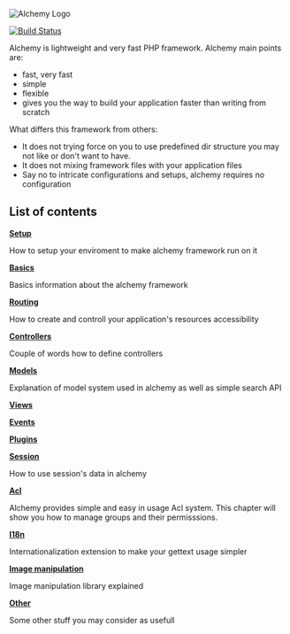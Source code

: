 ![Alchemy Logo](https://raw.github.com/dkraczkowski/alchemy/master/docs/alchemy_black_180.png)

[![Build Status](https://travis-ci.org/dkraczkowski/alchemy.png)](https://travis-ci.org/dkraczkowski/alchemy)

Alchemy is lightweight and very fast PHP framework. Alchemy main points are:
 - fast, very fast
 - simple
 - flexible
 - gives you the way to build your application faster than writing from scratch

What differs this framework from others:
- It does not trying force on you to use predefined dir structure you may not like or don't want to have.
- It does not mixing framework files with your application files
- Say no to intricate configurations and setups, alchemy requires no configuration


List of contents
----------------

**[Setup](/docs/Setup.md)**

How to setup your enviroment to make alchemy framework run on it

**[Basics](/docs/Basics.md)**

Basics information about the alchemy framework

**[Routing](/docs/Routing.md)**

How to create and controll your application's resources accessibility

**[Controllers](/docs/Controllers.md)**

Couple of words how to define controllers

**[Models](/docs/Models.md)**

Explanation of model system used in alchemy as well as simple search API

**[Views](/docs/Views.md)**

**[Events](/docs/Events.md)**

**[Plugins](/docs/Plugins.md)**

**[Session](/docs/Session.md)**

How to use session's data in alchemy

**[Acl](/docs/Acl.md)**

Alchemy provides simple and easy in usage Acl system. This chapter will show you
how to manage groups and their permisssions.

**[I18n](/docs/I18n.md)**

Internationalization extension to make your gettext usage simpler

**[Image manipulation](/docs/ImageManipulation.md)**

Image manipulation library explained

**[Other](/docs/Other.md)**

Some other stuff you may consider as usefull
